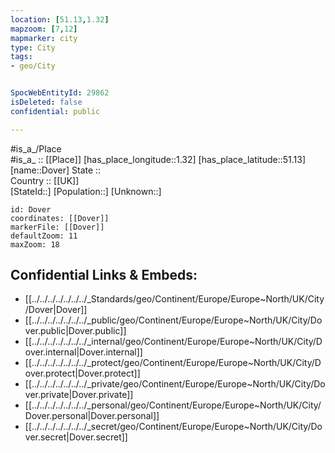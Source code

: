 ```yaml
---
location: [51.13,1.32] 
mapzoom: [7,12] 
mapmarker: city 
type: City
tags:
- geo/City


SpocWebEntityId: 29862
isDeleted: false
confidential: public

---
```

#is_a_/Place  
#is_a_ :: [[Place]] 
[has_place_longitude::1.32] 
[has_place_latitude::51.13] 
[name::Dover] 
State ::  
Country :: [[UK]]  
[StateId::] 
[Population::] 
[Unknown::] 


```leaflet
id: Dover
coordinates: [[Dover]] 
markerFile: [[Dover]] 
defaultZoom: 11 
maxZoom: 18
```


## Confidential Links & Embeds: 
- [[../../../../../../../_Standards/geo/Continent/Europe/Europe~North/UK/City/Dover|Dover]] 
- [[../../../../../../../_public/geo/Continent/Europe/Europe~North/UK/City/Dover.public|Dover.public]] 
- [[../../../../../../../_internal/geo/Continent/Europe/Europe~North/UK/City/Dover.internal|Dover.internal]] 
- [[../../../../../../../_protect/geo/Continent/Europe/Europe~North/UK/City/Dover.protect|Dover.protect]] 
- [[../../../../../../../_private/geo/Continent/Europe/Europe~North/UK/City/Dover.private|Dover.private]] 
- [[../../../../../../../_personal/geo/Continent/Europe/Europe~North/UK/City/Dover.personal|Dover.personal]] 
- [[../../../../../../../_secret/geo/Continent/Europe/Europe~North/UK/City/Dover.secret|Dover.secret]] 
